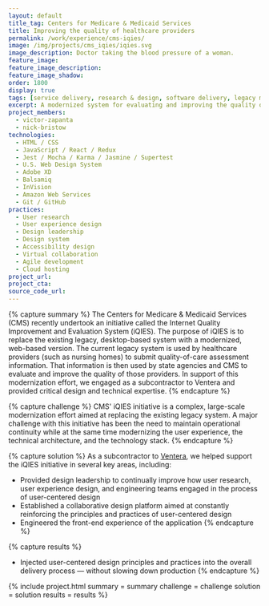 ```yaml
---
layout: default
title_tag: Centers for Medicare & Medicaid Services
title: Improving the quality of healthcare providers
permalink: /work/experience/cms-iqies/
image: /img/projects/cms_iqies/iqies.svg
image_description: Doctor taking the blood pressure of a woman.
feature_image:
feature_image_description:
feature_image_shadow:
order: 1800
display: true
tags: [service delivery, research & design, software delivery, legacy modernization, victor zapanta, nick bristow]
excerpt: A modernized system for evaluating and improving the quality of healthcare providers across the nation.
project_members:
  - victor-zapanta
  - nick-bristow
technologies:
  - HTML / CSS
  - JavaScript / React / Redux
  - Jest / Mocha / Karma / Jasmine / Supertest
  - U.S. Web Design System
  - Adobe XD
  - Balsamiq
  - InVision
  - Amazon Web Services
  - Git / GitHub
practices:
  - User research
  - User experience design
  - Design leadership
  - Design system
  - Accessibility design
  - Virtual collaboration
  - Agile development
  - Cloud hosting
project_url:
project_cta:
source_code_url:
---
```


{% capture summary %}
The Centers for Medicare & Medicaid Services (CMS) recently undertook an initiative
called the Internet Quality Improvement and Evaluation System (iQIES). The purpose of
iQIES is to replace the existing legacy, desktop-based system with a modernized,
web-based version. The current legacy system is used by healthcare providers
(such as nursing homes) to submit quality-of-care assessment information.
That information is then used by state agencies and CMS to evaluate and improve
the quality of those providers. In support of this modernization effort, we engaged
as a subcontractor to Ventera and provided critical design and technical expertise.
{% endcapture %}

{% capture challenge %}
CMS' iQIES initiative is a complex, large-scale modernization effort aimed at
replacing the existing legacy system. A major challenge with this initiative
has been the need to maintain operational continuity while at the same time
modernizing the user experience, the technical architecture, and the technology stack.
{% endcapture %}

{% capture solution %}
As a subcontractor to [Ventera](https://ventera.com/), we helped support the iQIES
initiative in several key areas, including:

- Provided design leadership to continually improve how user research, user
  experience design, and engineering teams engaged in the process of
  user-centered design
- Established a collaborative design platform aimed at constantly reinforcing the
  principles and practices of user-centered design
- Engineered the front-end experience of the application
{% endcapture %}

{% capture results %}
- Injected user-centered design principles and practices into the overall delivery
  process — without slowing down production
{% endcapture %}

{% include project.html
  summary = summary
  challenge = challenge
  solution = solution
  results = results
%}
